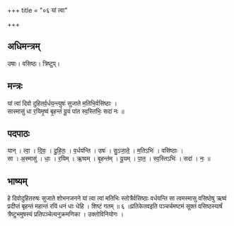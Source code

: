 +++
title = "०६ यां त्वा"

+++
## अधिमन्त्रम्
उषाः। वसिष्ठः। त्रिष्टुप्।

## मन्त्रः
यां त्वा॑ दिवो दुहितर्व॒र्धय॒न्त्युषः॑ सुजाते म॒तिभि॒र्वसि॑ष्ठाः ।  
सास्मासु॑ धा र॒यिमृ॒ष्वं बृ॒हन्तं॑ यू॒यं पा॑त स्व॒स्तिभिः॒ सदा॑ नः ॥

## पदपाठः
यान् । त्वा॒ । दि॒वः॒ । दु॒हि॒तः॒ । व॒र्धय॑न्ति । उषः॑ । सु॒ऽजा॒ते॒ । म॒तिऽभिः॑ । वसि॑ष्ठाः ।  
सा । अ॒स्मासु॑ । धाः॒ । र॒यिम् । ऋ॒ष्वम् । बृ॒हन्त॑म् । यू॒यम् । पा॒त॒ । स्व॒स्तिऽभिः॑ । सदा॑ । नः॒ ॥

## भाष्यम्
हे दिवोदुहितरुषः सुजाते शोभनजनने यां त्वा त्वां मतिभिः स्तोत्रैर्वसिष्ठाः वर्धयन्ति सा त्वमस्मासु वसिष्ठेषु ऋष्वं प्रदीप्तं बृहन्तं महान्तं रयिं धनं धाः धेहि । शिष्टं गतम् ॥ ६ ॥प्रतिकेतवइति पञ्चर्चमष्टमं सूक्तं वसिष्ठस्यार्षं त्रैष्टुभमुषस्यं प्रतिपञ्चेत्यनुक्रमणिका । उक्तोविनियोगः ।